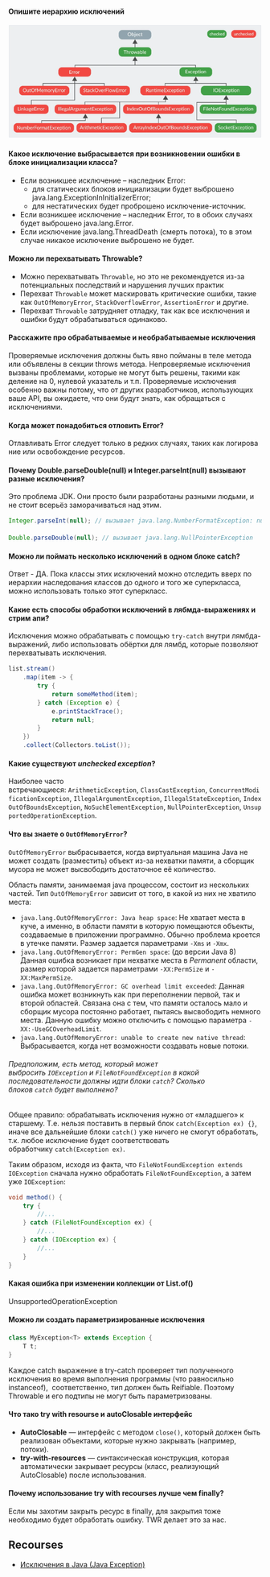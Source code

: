 #### Опишите иерархию исключений

![](../../../../_res/hierarchy-exceptions.png)
#### Какое исключение выбрасывается при возникновении ошибки в блоке инициализации класса?

- Если возникшее исключение – наследник Error:
	- для статических блоков инициализации будет выброшено java.lang.ExceptionInInitializerError;
	- для нестатических будет проброшено исключение-источник.
- Если возникшее исключение – наследник Error, то в обоих случаях будет выброшено java.lang.Error.
- Если исключение java.lang.ThreadDeath (смерть потока), то в этом случае никакое исключение выброшено не будет.
#### Можно ли перехватывать Throwable?

- Можно перехватывать `Throwable`, но это не рекомендуется из-за потенциальных последствий и нарушения лучших практик
- Перехват `Throwable` может маскировать критические ошибки, такие как `OutOfMemoryError`, `StackOverflowError`, `AssertionError` и другие.
- Перехват `Throwable` затрудняет отладку, так как все исключения и ошибки будут обрабатываться одинаково.
#### Расскажите про обрабатываемые и необрабатываемые исключения

Проверяемые исключения должны быть явно пойманы в теле метода или объявлены в секции throws метода. Непроверяемые исключения вызваны проблемами, которые не могут быть решены, такими как деление на 0, нулевой указатель и т.п. Проверяемые исключения особенно важны потому, что от других разработчиков, использующих ваше API, вы ожидаете, что они будут знать, как обращаться с исключениями.

#### Когда может понадобиться отловить Error?

Отлавливать Error следует только в редких случаях, таких как логирование или освобождение ресурсов.

#### Почему Double.parseDouble(null) и Integer.parseInt(null) вызывают разные исключения?

Это проблема JDK. Они просто были разработаны разными людьми, и не стоит всерьёз заморачиваться над этим.

```java
Integer.parseInt(null); // вызывает java.lang.NumberFormatException: null 

Double.parseDouble(null); // вызывает java.lang.NullPointerException
```

#### Можно ли поймать несколько исключений в одном блоке catch?

Ответ - ДА. Пока классы этих исключений можно отследить вверх по иерархии наследования классов до одного и того же суперкласса, можно использовать только этот суперкласс.

#### Какие есть способы обработки исключений в лябмда-выражениях и стрим апи?

Исключения можно обрабатывать с помощью `try-catch` внутри лямбда-выражений, либо использовать обёртки для лямбд, которые позволяют перехватывать исключения.

```java
list.stream()
    .map(item -> {
        try {
            return someMethod(item);
        } catch (Exception e) {
            e.printStackTrace();
            return null;
        }
    })
    .collect(Collectors.toList());
```

#### Какие существуют _unchecked exception_?

Наиболее часто встречающиеся: `ArithmeticException`, `ClassCastException`, `ConcurrentModificationException`, `IllegalArgumentException`, `IllegalStateException`, `IndexOutOfBoundsException`, `NoSuchElementException`, `NullPointerException`, `UnsupportedOperationException`.


#### Что вы знаете о `OutOfMemoryError`?

`OutOfMemoryError` выбрасывается, когда виртуальная машина Java не может создать (разместить) объект из-за нехватки памяти, а сборщик мусора не может высвободить достаточное её количество.

Область памяти, занимаемая java процессом, состоит из нескольких частей. Тип `OutOfMemoryError` зависит от того, в какой из них не хватило места:

- `java.lang.OutOfMemoryError: Java heap space`: Не хватает места в куче, а именно, в области памяти в которую помещаются объекты, создаваемые в приложении программно. Обычно проблема кроется в утечке памяти. Размер задается параметрами `-Xms` и `-Xmx`.
- `java.lang.OutOfMemoryError: PermGen space`: (до версии Java 8) Данная ошибка возникает при нехватке места в _Permanent_ области, размер которой задается параметрами `-XX:PermSize` и `-XX:MaxPermSize`.
- `java.lang.OutOfMemoryError: GC overhead limit exceeded`: Данная ошибка может возникнуть как при переполнении первой, так и второй областей. Связана она с тем, что памяти осталось мало и сборщик мусора постоянно работает, пытаясь высвободить немного места. Данную ошибку можно отключить с помощью параметра `-XX:-UseGCOverheadLimit`.
- `java.lang.OutOfMemoryError: unable to create new native thread`: Выбрасывается, когда нет возможности создавать новые потоки.
###### Предположим, есть метод, который может выбросить `IOException` и `FileNotFoundException` в какой последовательности должны идти блоки `catch`? Сколько блоков `catch` будет выполнено?

Общее правило: обрабатывать исключения нужно от «младшего» к старшему. Т.е. нельзя поставить в первый блок `catch(Exception ex) {}`, иначе все дальнейшие блоки `catch()` уже ничего не смогут обработать, т.к. любое исключение будет соответствовать обработчику `catch(Exception ex)`.

Таким образом, исходя из факта, что `FileNotFoundException extends IOException` сначала нужно обработать `FileNotFoundException`, а затем уже `IOException`:

```java
void method() {
    try {
        //...
    } catch (FileNotFoundException ex) {
        //...
    } catch (IOException ex) {
        //...
    }
}
```

#### Какая ошибка при изменении коллекции от List.of() 
UnsupportedOperationException

#### Можно ли создать параметризированные исключения

```java
class MyException<T> extends Exception {
	T t;
}
```

Каждое catch выражение в try-catch проверяет тип полученного исключения во время выполнения программы (что равносильно instanceof),  соответственно, тип должен быть Reifiable. Поэтому Throwable и его подтипы не могут быть параметризованы.

#### Что тако try with resourse и autoClosable интерфейс

- **AutoClosable** — интерфейс с методом `close()`, который должен быть реализован объектами, которые нужно закрывать (например, потоки).
- **try-with-resources** — синтаксическая конструкция, которая автоматически закрывает ресурсы (класс, реализующий AutoClosable) после использования.

#### Почему использование try with recourses лучше чем finally?

Если мы захотим закрыть ресурс в finally, для закрытия тоже необходимо будет обработать ошибку. TWR делает это за нас.
## Recourses

- [Исключения в Java (Java Exception)](https://javarush.com/groups/posts/isklyucheniya-java)
